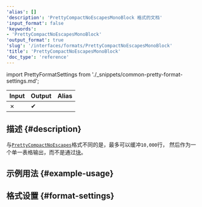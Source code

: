 ```yaml
---
'alias': []
'description': 'PrettyCompactNoEscapesMonoBlock 格式的文档'
'input_format': false
'keywords':
- 'PrettyCompactNoEscapesMonoBlock'
'output_format': true
'slug': '/interfaces/formats/PrettyCompactNoEscapesMonoBlock'
'title': 'PrettyCompactNoEscapesMonoBlock'
'doc_type': 'reference'
---
```


import PrettyFormatSettings from './_snippets/common-pretty-format-settings.md';

| Input | Output  | Alias |
|-------|---------|-------|
| ✗     | ✔       |       |

## 描述 {#description}

与[`PrettyCompactNoEscapes`](./PrettyCompactNoEscapes.md)格式不同的是，最多可以缓冲`10,000`行，
然后作为一个单一表格输出，而不是通过[块](/development/architecture#block)。

## 示例用法 {#example-usage}

## 格式设置 {#format-settings}

<PrettyFormatSettings/>
